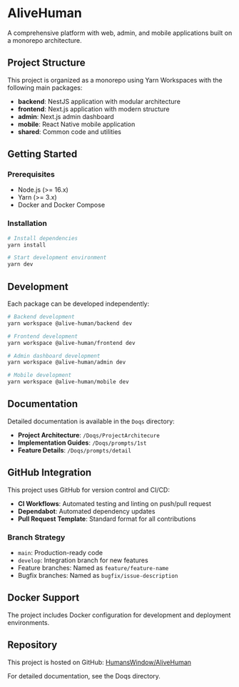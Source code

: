 # AliveHuman

A comprehensive platform with web, admin, and mobile applications built on a monorepo architecture.

## Project Structure

This project is organized as a monorepo using Yarn Workspaces with the following main packages:

- **backend**: NestJS application with modular architecture
- **frontend**: Next.js application with modern structure
- **admin**: Next.js admin dashboard
- **mobile**: React Native mobile application
- **shared**: Common code and utilities

## Getting Started

### Prerequisites

- Node.js (>= 16.x)
- Yarn (>= 3.x)
- Docker and Docker Compose

### Installation

```bash
# Install dependencies
yarn install

# Start development environment
yarn dev
```

## Development

Each package can be developed independently:

```bash
# Backend development
yarn workspace @alive-human/backend dev

# Frontend development
yarn workspace @alive-human/frontend dev

# Admin dashboard development
yarn workspace @alive-human/admin dev

# Mobile development
yarn workspace @alive-human/mobile dev
```

## Documentation

Detailed documentation is available in the `Doqs` directory:

- **Project Architecture**: `/Doqs/ProjectArchitecure`
- **Implementation Guides**: `/Doqs/prompts/1st`
- **Feature Details**: `/Doqs/prompts/detail`

## GitHub Integration

This project uses GitHub for version control and CI/CD:

- **CI Workflows**: Automated testing and linting on push/pull request
- **Dependabot**: Automated dependency updates
- **Pull Request Template**: Standard format for all contributions

### Branch Strategy

- `main`: Production-ready code
- `develop`: Integration branch for new features
- Feature branches: Named as `feature/feature-name`
- Bugfix branches: Named as `bugfix/issue-description`

## Docker Support

The project includes Docker configuration for development and deployment environments.

## Repository

This project is hosted on GitHub: [HumansWindow/AliveHuman](https://github.com/HumansWindow/AliveHuman)

For detailed documentation, see the Doqs directory.
